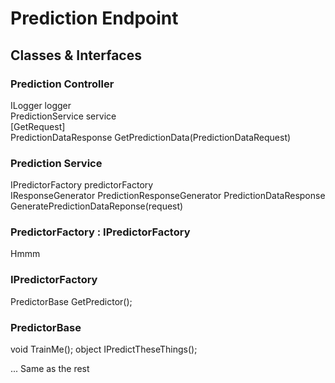 # Prediction Endpoint



## Classes & Interfaces

### Prediction Controller
ILogger logger   
PredictionService service   
[GetRequest]  
PredictionDataResponse GetPredictionData(PredictionDataRequest)

### Prediction Service
IPredictorFactory predictorFactory  
IResponseGenerator PredictionResponseGenerator
PredictionDataResponse GeneratePredictionDataReponse(request)

### PredictorFactory : IPredictorFactory
Hmmm

### IPredictorFactory
PredictorBase GetPredictor();

### PredictorBase
void TrainMe();
object IPredictTheseThings();

... Same as the rest